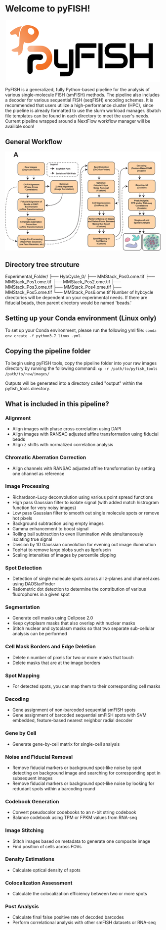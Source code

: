 # Welcome to pyFISH!
<p align="center">
<img src="https://github.com/CaiGroup/pyfish_tools/blob/pyFISH/logo/logo.png" alt="fish icon" width="500" height="200">
</p>
PyFISH is a generalized, fully Python-based pipeline for the analysis of various single-molecule FISH (smFISH) methods. The pipeline also includes a decoder for various sequential FISH (seqFISH) encoding schemes. It is recommended that users utilize a high-performance cluster (HPC), since the pipeline is already formatted to use the slurm workload manager. Sbatch file templates can be found in each directory to meet the user's needs. Current pipeline wrapped around a NextFlow workflow manager will be availible soon!

## General Workflow
<p align="center">
<img src="https://github.com/CaiGroup/pyfish_tools/blob/pyFISH/logo/workflow.png" alt="pipeline">
</p>

## Directory tree strcuture
Experimental_Folder/
├── HybCycle_0/
  ├── MMStack_Pos0.ome.tif
  ├── MMStack_Pos1.ome.tif
  ├── MMStack_Pos2.ome.tif
  ├── MMStack_Pos3.ome.tif
  ├── MMStack_Pos4.ome.tif
  ├── MMStack_Pos5.ome.tif
  └── MMStack_Pos6.ome.tif
Number of hybcycle directories will be dependent on your experimental needs. If there are fiducial beads, then parent directory would be named 'beads.'

## Setting up your Conda environment (Linux only)

To set up your Conda environment, please run the following yml file: `conda env create -f python3.7_linux_.yml`.

## Copying the pipeline folder

To begin using pyFISH tools, copy the pipeline folder into your raw images directory by running the following command: `cp -r /path/to/pyfish_tools /path/to/raw/images/`

Outputs will be generated into a directory called "output" within the pyfish_tools directory.

## What is included in this pipeline?
### Alignment
- Align images with phase cross correlation using DAPI
- Align images with RANSAC adjusted affine transformation using fiducial beads 
- Align z shifts with normalized correlation analysis
### Chromatic Aberration Correction
- Align channels with RANSAC adjusted affine transformation by setting one channel as reference
### Image Processing
- Richardson-Lucy deconvolution using various point spread functions
- High pass Gaussian filter to isolate signal (with added match histrogram function for very noisy images)
- Low pass Gaussian filter to smooth out single molecule spots or remove hot pixels 
- Background subtraction using empty images
- Gamma enhancement to boost signal
- Rolling ball subtraction to even illumination while simultaneously isolating true signal
- Division by 1D Gaussian convolution for evening out image illumination
- TopHat to remove large blobs such as lipofuscin 
- Scaling intensities of images by percentile clipping
### Spot Detection
- Detection of single molecule spots across all z-planes and channel axes using DAOStarFinder  
- Ratiometric dot detection to determine the contribution of various fluorophores in a given spot
### Segmentation
- Generate cell masks using Cellpose 2.0
- Keep cytoplasm masks that also overlap with nuclear masks
- Stitch nuclear and cytoplasm masks so that two separate sub-cellular analysis can be performed
### Cell Mask Borders and Edge Deletion
- Delete n number of pixels for two or more masks that touch
- Delete masks that are at the image borders
### Spot Mapping
- For detected spots, you can map them to their corresponding cell masks
### Decoding
- Gene assignment of non-barcoded sequential smFISH spots
- Gene assignment of barcoded sequential smFISH spots with SVM embedded, feature-based nearest neighbor radial decoder
### Gene by Cell 
- Generate gene-by-cell matrix for single-cell analysis
### Noise and Fiducial Removal
- Remove fiducial markers or background spot-like noise by spot detecting on background image and searching for corresponding spot in subsequent images
- Remove fiducial markers or background spot-like noise by looking for redudant spots within a barcoding round
### Codebook Generation
- Convert pseudocolor codebooks to an n-bit string codebook
- Balance codebook using TPM or FPKM values from RNA-seq
### Image Stitching
- Stitch images based on metadata to generate one composite image
- Find position of cells across FOVs
### Density Estimations
- Calculate optical density of spots
### Colocalization Assessment
- Calculate the colocalization efficiency between two or more spots
### Post Analysis
- Calculate final false positive rate of decoded barcodes
- Perform correlational analysis with other smFISH datasets or RNA-seq







